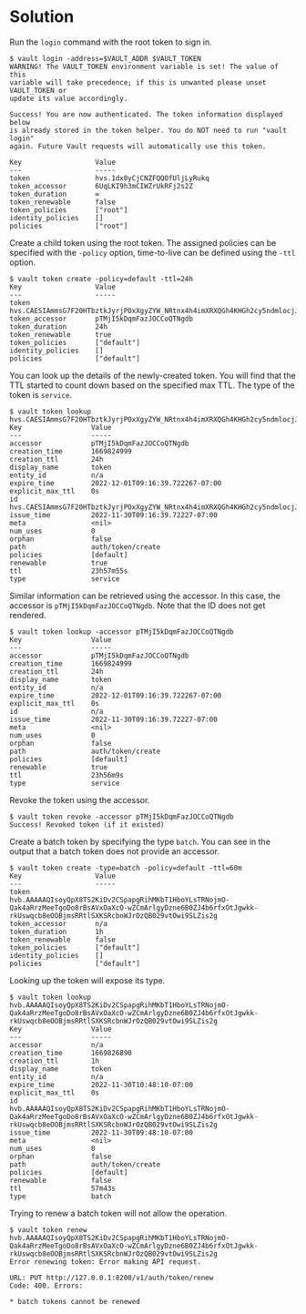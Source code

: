 # Solution

Run the `login` command with the root token to sign in.

```
$ vault login -address=$VAULT_ADDR $VAULT_TOKEN
WARNING! The VAULT_TOKEN environment variable is set! The value of this
variable will take precedence; if this is unwanted please unset VAULT_TOKEN or
update its value accordingly.

Success! You are now authenticated. The token information displayed below
is already stored in the token helper. You do NOT need to run "vault login"
again. Future Vault requests will automatically use this token.

Key                  Value
---                  -----
token                hvs.1dx0yCjCNZFQQOfUljLyRukq
token_accessor       6UqLKI9h3mCIWZrUkRFj2s2Z
token_duration       ∞
token_renewable      false
token_policies       ["root"]
identity_policies    []
policies             ["root"]
```

Create a child token using the root token. The assigned policies can be specified with the `-policy` option, time-to-live can be defined using the `-ttl` option.

```
$ vault token create -policy=default -ttl=24h
Key                  Value
---                  -----
token                hvs.CAESIAmmsG7F20HTbztkJyrjPOxXgyZYW_NRtnx4h4imXRXQGh4KHGh2cy5ndmlocjJYaHNRejdIcGFpOTVteVV0U2Q
token_accessor       pTMjI5kDqmFazJOCCoQTNgdb
token_duration       24h
token_renewable      true
token_policies       ["default"]
identity_policies    []
policies             ["default"]
```

You can look up the details of the newly-created token. You will find that the TTL started to count down based on the specified max TTL. The type of the token is `service`.

```
$ vault token lookup hvs.CAESIAmmsG7F20HTbztkJyrjPOxXgyZYW_NRtnx4h4imXRXQGh4KHGh2cy5ndmlocjJYaHNRejdIcGFpOTVteVV0U2Q
Key                 Value
---                 -----
accessor            pTMjI5kDqmFazJOCCoQTNgdb
creation_time       1669824999
creation_ttl        24h
display_name        token
entity_id           n/a
expire_time         2022-12-01T09:16:39.722267-07:00
explicit_max_ttl    0s
id                  hvs.CAESIAmmsG7F20HTbztkJyrjPOxXgyZYW_NRtnx4h4imXRXQGh4KHGh2cy5ndmlocjJYaHNRejdIcGFpOTVteVV0U2Q
issue_time          2022-11-30T09:16:39.72227-07:00
meta                <nil>
num_uses            0
orphan              false
path                auth/token/create
policies            [default]
renewable           true
ttl                 23h57m55s
type                service
```

Similar information can be retrieved using the accessor. In this case, the accessor is `pTMjI5kDqmFazJOCCoQTNgdb`. Note that the ID does not get rendered.

```
$ vault token lookup -accessor pTMjI5kDqmFazJOCCoQTNgdb
Key                 Value
---                 -----
accessor            pTMjI5kDqmFazJOCCoQTNgdb
creation_time       1669824999
creation_ttl        24h
display_name        token
entity_id           n/a
expire_time         2022-12-01T09:16:39.722267-07:00
explicit_max_ttl    0s
id                  n/a
issue_time          2022-11-30T09:16:39.72227-07:00
meta                <nil>
num_uses            0
orphan              false
path                auth/token/create
policies            [default]
renewable           true
ttl                 23h56m9s
type                service
```

Revoke the token using the accessor.

```
$ vault token revoke -accessor pTMjI5kDqmFazJOCCoQTNgdb
Success! Revoked token (if it existed)
```

Create a batch token by specifying the type `batch`. You can see in the output that a batch token does not provide an accessor.

```
$ vault token create -type=batch -policy=default -ttl=60m
Key                  Value
---                  -----
token                hvb.AAAAAQIsoyQpX8TS2KiDv2CSpapgRihMKbT1HboYLsTRNojmO-Qak4aRrzMeeTgoDo8rBsAVxOaXcO-wZCmArlgyDzne6B0ZJ4b6rfxOtJgwkk-rkUswqcb8eOOBjmsRRtlSXKSRcbnWJrOzQB029vtOwi9SLZis2g
token_accessor       n/a
token_duration       1h
token_renewable      false
token_policies       ["default"]
identity_policies    []
policies             ["default"]
```

Looking up the token will expose its type.

```
$ vault token lookup hvb.AAAAAQIsoyQpX8TS2KiDv2CSpapgRihMKbT1HboYLsTRNojmO-Qak4aRrzMeeTgoDo8rBsAVxOaXcO-wZCmArlgyDzne6B0ZJ4b6rfxOtJgwkk-rkUswqcb8eOOBjmsRRtlSXKSRcbnWJrOzQB029vtOwi9SLZis2g
Key                 Value
---                 -----
accessor            n/a
creation_time       1669826890
creation_ttl        1h
display_name        token
entity_id           n/a
expire_time         2022-11-30T10:48:10-07:00
explicit_max_ttl    0s
id                  hvb.AAAAAQIsoyQpX8TS2KiDv2CSpapgRihMKbT1HboYLsTRNojmO-Qak4aRrzMeeTgoDo8rBsAVxOaXcO-wZCmArlgyDzne6B0ZJ4b6rfxOtJgwkk-rkUswqcb8eOOBjmsRRtlSXKSRcbnWJrOzQB029vtOwi9SLZis2g
issue_time          2022-11-30T09:48:10-07:00
meta                <nil>
num_uses            0
orphan              false
path                auth/token/create
policies            [default]
renewable           false
ttl                 57m43s
type                batch
```

Trying to renew a batch token will not allow the operation.

```
$ vault token renew hvb.AAAAAQIsoyQpX8TS2KiDv2CSpapgRihMKbT1HboYLsTRNojmO-Qak4aRrzMeeTgoDo8rBsAVxOaXcO-wZCmArlgyDzne6B0ZJ4b6rfxOtJgwkk-rkUswqcb8eOOBjmsRRtlSXKSRcbnWJrOzQB029vtOwi9SLZis2g
Error renewing token: Error making API request.

URL: PUT http://127.0.0.1:8200/v1/auth/token/renew
Code: 400. Errors:

* batch tokens cannot be renewed
```
